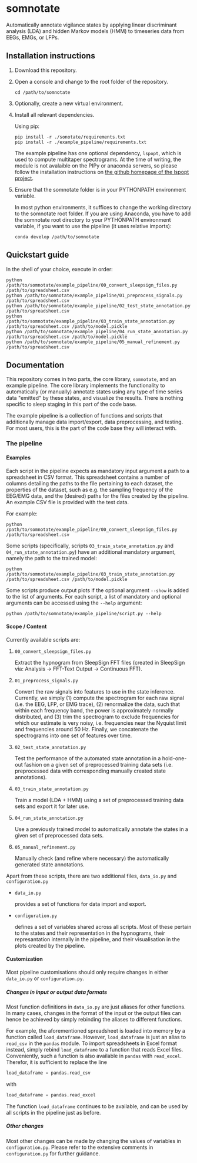# somnotate

Automatically annotate vigilance states by applying linear
discriminant analysis (LDA) and hidden Markov models (HMM) to
timeseries data from EEGs, EMGs, or LFPs.

## Installation instructions

1. Download this repository.

2. Open a console and change to the root folder of the repository.

    ``` shell
    cd /path/to/somnotate
    ```

2. Optionally, create a new virtual environment.

3. Install all relevant dependencies.

    Using pip:
    ``` shell
    pip install -r ./sonotate/requirements.txt
    pip install -r ./example_pipeline/requirements.txt
    ```

    The example pipeline has one optional dependency, `lspopt`, which
    is used to compute multitaper spectrograms. At the time of
    writing, the module is not avalaible on the PIPy or anaconda
    servers, so please follow the installation instructions on [the
    github homepage of the lspopt project](https://github.com/hbldh/lspopt).

4. Ensure that the somnotate folder is in your PYTHONPATH environment variable.

    In most python environments, it suffices to change the working
    directory to the somnotate root folder. If you are using Anaconda,
    you have to add the somnotate root directory to your PYTHONPATH
    environment variable, if you want to use the pipeline (it uses
    relative imports):

    ``` shell
    conda develop /path/to/somnotate
    ```

## Quickstart guide

In the shell of your choice, execute in order:

``` shell
python /path/to/somnotate/example_pipeline/00_convert_sleepsign_files.py /path/to/spreadsheet.csv
python /path/to/somnotate/example_pipeline/01_preprocess_signals.py      /path/to/spreadsheet.csv
python /path/to/somnotate/example_pipeline/02_test_state_annotation.py   /path/to/spreadsheet.csv
python /path/to/somnotate/example_pipeline/03_train_state_annotation.py  /path/to/spreadsheet.csv /path/to/model.pickle
python /path/to/somnotate/example_pipeline/04_run_state_annotation.py    /path/to/spreadsheet.csv /path/to/model.pickle
python /path/to/somnotate/example_pipeline/05_manual_refinement.py       /path/to/spreadsheet.csv
```

## Documentation

This repository comes in two parts, the core library, `somnotate`, and
an example pipeline. The core library implements the functionality to
automatically (or manually) annotate states using any type of time
series data "emitted" by these states, and visualize the
results. There is nothing specific to sleep staging in this part of
the code base.

The example pipeline is a collection of functions and scripts that
additionally manage data import/export, data preprocessing, and
testing. For most users, this is the part of the code base they will interact with.

### The pipeline

#### Examples

Each script in the pipeline expects as mandatory input argument a path
to a spreadsheet in CSV format. This spreadsheet contains a number of
columns detailing the paths to the file pertaining to each dataset,
the properties of the dataset, such as e.g. the sampling frequency of
the EEG/EMG data, and the (desired) paths for the files created by the
pipeline. An example CSV file is provided with the test data.

For example:

``` shell
python /path/to/somnotate/example_pipeline/00_convert_sleepsign_files.py /path/to/spreadsheet.csv
```

Some scripts (specifically, scripts
`03_train_state_annotation.py` and `04_run_state_annotation.py`)
have an additional mandatory argument, namely the path to the trained
model:

``` shell
python /path/to/somnotate/example_pipeline/03_train_state_annotation.py /path/to/spreadsheet.csv /path/to/model.pickle
```

Some scripts produce output plots if the optional argument `--show` is
added to the list of arguments. For each script, a list of mandatory
and optional arguments can be accessed using the `--help` argument:

``` shell
python /path/to/somnotate/example_pipeline/script.py --help
```

#### Scope / Content

Currently available scripts are:

1. `00_convert_sleepsign_files.py`

    Extract the hypnogram from SleepSign FFT files (created in SleepSign
    via: Analysis -> FFT-Text Output -> Continuous FFT).

2. `01_preprocess_signals.py`

    Convert the raw signals into features to use in the state
    inference. Currently, we simply (1) compute the spectrogram for
    each raw signal (i.e. the EEG, LFP, or EMG trace), (2) renormalize
    the data, such that within each frequency band, the power is
    approximately normally distributed, and (3) trim the spectrogram
    to exclude frequencies for which our estimate is very noisy,
    i.e. frequencies near the Nyquist limit and frequencies around 50
    Hz. Finally, we concatenate the spectrograms into one set of
    features over time.

3. `02_test_state_annotation.py`

   Test the performance of the automated state annotation in a
   hold-one-out fashion on a given set of preprocessed training data
   sets (i.e. preprocessed data with corresponding manually created
   state annotations).

4. `03_train_state_annotation.py`

   Train a model (LDA + HMM) using a set of preprocessed training data
   sets and export it for later use.

5. `04_run_state_annotation.py`

   Use a previously trained model to automatically annotate the states in
   a given set of preprocessed data sets.

6. `05_manual_refinement.py`

   Manually check (and refine where necessary) the automatically generated state annotations.

Apart from these scripts, there are two additional files, `data_io.py` and `configuration.py`

- `data_io.py`

    provides a set of functions for data import and export.

- `configuration.py`

    defines a set of variables shared across all scripts. Most of
    these pertain to the states and their representation in the
    hypnograms, their represantation internally in the pipeline, and
    their visualisation in the plots created by the pipeline.


#### Customization

Most pipeline customisations should only require changes in either `data_io.py` or `configuration.py`.

##### Changes in input or output data formats

Most function definitions in `data_io.py` are just aliases for other
functions. In many cases, changes in the format of the input or the
output files can hence be achieved by simply rebinding the aliases to
different functions.

For example, the aforementioned spreadsheet is loaded into memory by a
function called `load_dataframe`. However, `load_dataframe` is just an
alias to `read_csv` in the `pandas` module. To import spreadsheets in
Excel format instead, simply rebind `load_dataframe` to a function
that reads Excel files. Conveniently, such a function is also
available in `pandas` with `read_excel`. Therefor, it is sufficient to
replace the line


``` python
load_dataframe = pandas.read_csv
```

with

``` python
load_dataframe = pandas.read_excel
```

The function `load_dataframe` continues to be available, and can be
used by all scripts in the pipeline just as before.


##### Other changes

Most other changes can be made by changing the values of variables in
`configuration.py`. Please refer to the extensive comments in
`configuration.py` for further guidance.
